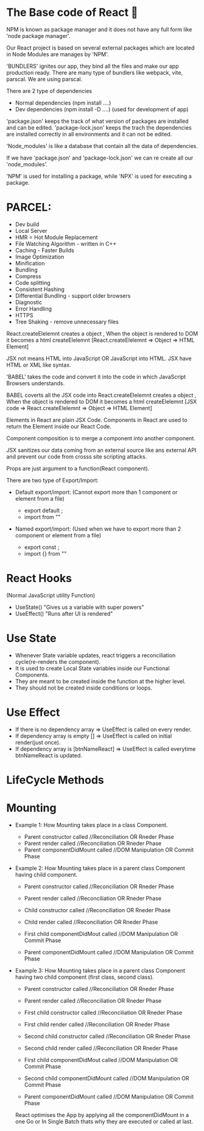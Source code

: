 # The Base code of React 🚀

NPM is known as package manager and it does not have any full form like 'node package manager'.

Our React project is based on several external packages which are located in Node Modules are manages by 'NPM'.

'BUNDLERS' ignites our app, they bind all the files and make our app production ready. There are many type of bundlers like webpack, vite, parscal. We are using parscal.

There are 2 type of dependencies
  - Normal dependencies (npm install ....)
  - Dev dependencies (npm install -D ....) (used for development of app)

'package.json' keeps the track of what version of packages are installed and can be edited.
'package-lock.json' keeps the trach the dependencies are installed correctly in all environments and it can not be edited. 

'Node_modules' is like a database that contain all the data of dependencies. 

If we have 'package.json' and 'package-lock.json' we can re create all our 'node_modules'.

'NPM' is used for installing a package, while 'NPX' is used for executing a package.

# PARCEL:
- Dev build
- Local Server
- HMR = Hot Module Replacement
- File Watching Algorithm - written in C++
- Caching - Faster Builds
- Image Optimization 
- Minification
- Bundling
- Compress
- Code splitting
- Consistent Hashing
- Differential Bundling - support older browsers
- Diagnostic
- Error Handling
- HTTPS 
- Tree Shaking  - remove unnecessary files
    
React.createElelemnt creates a object , When the object is rendered to DOM it becomes a html createElelemnt
 [React.createElelemnt => Object => HTML Element]

 JSX not means HTML into JavaScript OR JavaScript into HTML. JSX have HTML or XML like syntax.

'BABEL' takes the code and convert it into the code in which JavaScript Browsers understands.

 BABEL coverts all the JSX code into React.createElelemnt creates a object , When the object is rendered to DOM it becomes a html createElelemnt
 [JSX code => React.createElelemnt => Object => HTML Element]

 Elements in React are plain JSX Code.
 Components in React are used to return the Element inside our React Code. 

 Component composition is to merge a component into another component.

 JSX sanitizes our data coming from an external source like ans external API and prevent our code from crosss site scripting attacks.

 Props are just argument to a function(React component).

 There are two type of Export/Import:

 - Default export/import: (Cannot export more than 1 component or element from a file)
   - export default <Component>;
   - import <Component> from "<pathName>"

 - Named export/import: (Used when we have to export more than 2 component or element from a file)
   - export const <Component>;
   - import {<Component>} from "<pathName>"

# React Hooks
 (Normal JavaScript utility Function)
 - UseState()  "Gives us a variable with super powers"
 - UseEffect() "Runs after UI is rendered" 

# Use State
 - Whenever State variable updates, react triggers a reconciliation cycle(re-renders the component).
 - It is used to create Local State variables inside our Functional Components.
 - They are meant to be created inside the function at the higher level.
 - They should not be created inside conditions or loops.

# Use Effect 
 - If there is no dependency array => UseEffect is called on every render.
 - If dependency array is empty [] => UseEffect is called on initial render(just once).
 - If dependency array is [btnNameReact] => UseEffect is called everytime btnNameReact is updated.

 # LifeCycle Methods
  # Mounting
  - Example 1:
    How Mounting takes place in a class Component.

      - Parent constructor called                  //Reconciliation OR Rneder Phase
      - Parent render called                       //Reconciliation OR Rneder Phase
      - Parent componentDidMount called            //DOM Manipulation OR Commit Phase
      
  - Example 2:
    How Mounting takes place in a parent class Component having child component.

      - Parent constructor called                  //Reconciliation OR Rneder Phase
      - Parent render called                       //Reconciliation OR Rneder Phase

      - Child constructor called                   //Reconciliation OR Rneder Phase
      - Child render called                        //Reconciliation OR Rneder Phase

      - First child componentDidMout called        //DOM Manipulation OR Commit Phase
      - Parent componentDidMount called            //DOM Manipulation OR Commit Phase

  - Example 3:
    How Mounting takes place in a parent class Component having two child component (first class, second class).

      - Parent constructor called                  //Reconciliation OR Rneder Phase
      - Parent render called                       //Reconciliation OR Rneder Phase

      - First child constructor called             //Reconciliation OR Rneder Phase             
      - First child render called                  //Reconciliation OR Rneder Phase

      - Second child constructor called            //Reconciliation OR Rneder Phase
      - Second child render called                 //Reconciliation OR Rneder Phase

      - First child componentDidMout called        //DOM Manipulation OR Commit Phase 
      - Second child componentDidMount called      //DOM Manipulation OR Commit Phase
      - Parent componentDidMount called            //DOM Manipulation OR Commit Phase

      React optimises the App by applying all the componentDidMount in a one Go or In Single Batch thats why they are executed or called at last.
 
